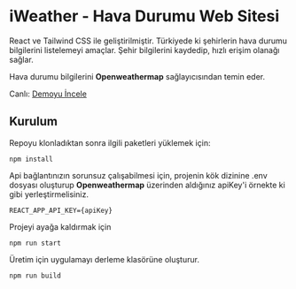 # iWeather - Hava Durumu Web Sitesi

React ve Tailwind CSS ile geliştirilmiştir. Türkiyede ki şehirlerin hava durumu bilgilerini listelemeyi amaçlar. Şehir bilgilerini kaydedip, hızlı erişim olanağı sağlar.

Hava durumu bilgilerini **Openweathermap** sağlayıcısından temin eder.

Canlı: [Demoyu İncele](https://weather-blond-eta.vercel.app/)

## Kurulum
Repoyu klonladıktan sonra ilgili paketleri yüklemek için:

```terminal
npm install
```
Api bağlantınızın sorunsuz çalışabilmesi için, projenin kök dizinine .env dosyası oluşturup **Openweathermap** üzerinden aldığınız apiKey'i örnekte ki gibi yerleştirmelisiniz.

```terminal
REACT_APP_API_KEY={apiKey}
```
Projeyi ayağa kaldırmak için

```terminal
npm run start
```
Üretim için uygulamayı derleme klasörüne oluşturur.

```terminal
npm run build
```
